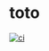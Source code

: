 # toto

[![ci](https://github.com/prudhomm/toto/actions/workflows/ci.yml/badge.svg)](https://github.com/prudhomm/toto/actions/workflows/ci.yml)